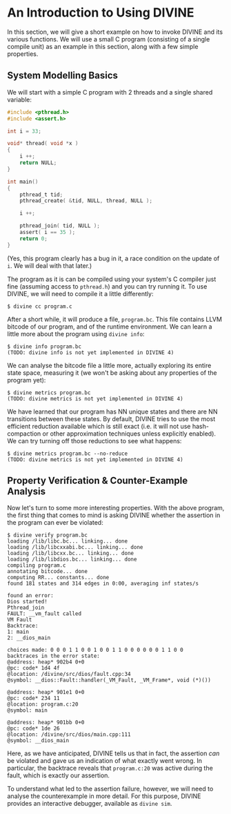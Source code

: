An Introduction to Using DIVINE
===============================

In this section, we will give a short example on how to invoke DIVINE and its
various functions. We will use a small C program (consisting of a single
compile unit) as an example in this section, along with a few simple
properties.

System Modelling Basics
-----------------------

We will start with a simple C program with 2 threads and a single shared
variable:

~~~~~~~~~~~~~~~~~~~~~~~~~~~~~~~~~~~~~~~~~~~~~~~~~~~~~~~~~~~~ {.C .numberLines}
#include <pthread.h>
#include <assert.h>

int i = 33;

void* thread( void *x )
{
    i ++;
    return NULL;
}

int main()
{
    pthread_t tid;
    pthread_create( &tid, NULL, thread, NULL );

    i ++;

    pthread_join( tid, NULL );
    assert( i == 35 );
    return 0;
}
~~~~~~~~~~~~~~~~~~~~~~~~~~~~~~~~~~~~~~~~~~~~~~~~~~~~~~~~~~~~~~~~~~~~~~~~~~~~~~

(Yes, this program clearly has a bug in it, a race condition on the update of
`i`. We will deal with that later.)

The program as it is can be compiled using your system's C compiler just fine
(assuming access to `pthread.h`) and you can try running it. To use DIVINE, we
will need to compile it a little differently:

    $ divine cc program.c

After a short while, it will produce a file, `program.bc`. This file contains
LLVM bitcode of our program, and of the runtime environment. We can learn a
little more about the program using `divine info`:

    $ divine info program.bc
    (TODO: divine info is not yet implemented in DIVINE 4)

We can analyse the bitcode file a little more, actually exploring its entire
state space, measuring it (we won't be asking about any properties of the
program yet):

    $ divine metrics program.bc
    (TODO: divine metrics is not yet implemented in DIVINE 4)

We have learned that our program has NN unique states and there are NN
transitions between these states. By default, DIVINE tries to use the most
efficient reduction available which is still exact (i.e. it will not use
hash-compaction or other approximation techniques unless explicitly enabled).
We can try turning off those reductions to see what happens:

    $ divine metrics program.bc --no-reduce
    (TODO: divine metrics is not yet implemented in DIVINE 4)

Property Verification & Counter-Example Analysis
------------------------------------------------

Now let's turn to some more interesting properties. With the above program, the
first thing that comes to mind is asking DIVINE whether the assertion in the
program can ever be violated:

    $ divine verify program.bc
    loading /lib/libc.bc... linking... done
    loading /lib/libcxxabi.bc... linking... done
    loading /lib/libcxx.bc... linking... done
    loading /lib/libdios.bc... linking... done
    compiling program.c
    annotating bitcode... done
    computing RR... constants... done
    found 181 states and 314 edges in 0:00, averaging inf states/s
    
    found an error:
    Dios started!
    Pthread_join
    FAULT: __vm_fault called
    VM Fault
    Backtrace:
    1: main
    2: __dios_main
    
    choices made: 0 0 0 1 1 0 0 1 0 0 1 1 0 0 0 0 0 0 1 1 0 0
    backtraces in the error state:
    @address: heap* 902b4 0+0
    @pc: code* 1d4 4f
    @location: /divine/src/dios/fault.cpp:34
    @symbol: __dios::Fault::handler(_VM_Fault, _VM_Frame*, void (*)())
    
    @address: heap* 901e1 0+0
    @pc: code* 234 11
    @location: program.c:20
    @symbol: main
    
    @address: heap* 901bb 0+0
    @pc: code* 1de 26
    @location: /divine/src/dios/main.cpp:111
    @symbol: __dios_main

Here, as we have anticipated, DIVINE tells us that in fact, the assertion *can*
be violated and gave us an indication of what exactly went wrong. In
particular, the backtrace reveals that `program.c:20` was active during the
fault, which is exactly our assertion.

To understand what led to the assertion failure, however, we will need to
analyse the counterexample in more detail. For this purpose, DIVINE provides an
interactive debugger, available as `divine sim`.
